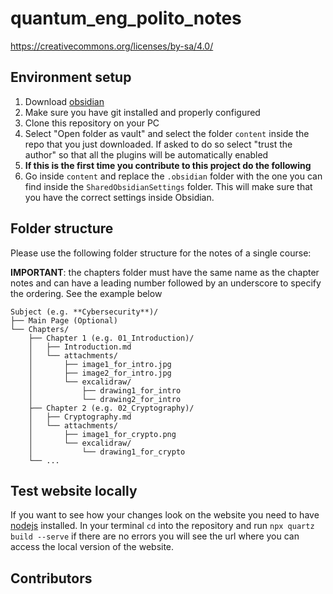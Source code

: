 # quantum_eng_polito_notes
 
https://creativecommons.org/licenses/by-sa/4.0/

## Environment setup

1) Download [obsidian](https://obsidian.md/)
2) Make sure you have git installed and properly configured
3) Clone this repository on your PC
4) Select "Open folder as vault" and select the folder `content` inside the repo that you just downloaded.
If asked to do so select "trust the author" so that all the plugins will be automatically enabled
5) **If this is the first time you contribute to this project do the following**
  1) Go inside `content` and replace the `.obsidian` folder with the one you can find
  inside the `SharedObsidianSettings` folder. This will make sure that you have the
  correct settings inside Obsidian.

<!-- 2) Go to settings -> Community plugins and click "Turn on community plugins"
3) Click on "Browse" and install the following plugins and enable them
    1) **Paste image rename** by "Reorx"
    2) (Optional but suggested): **Latex Suite** by "artisticat1" (you can find my snippets in the `extra` folder in this repo)
    3) (Optional): **Excalidraw** by "Zsolt Vicsian". If you want to use excalidraw replace the 
4) Go to settings -> Files & Links:
    1) Set "New link format" to "shortest path when possible
    2) Make sure use [[Wikilinks]] is not checked
    3) Set "Default location for new attachments" to "In subfolder under current folder"
    4) Set "Subfolder name" to "attachments" without -->

## Folder structure

Please use the following folder structure for the notes of a single course:

**IMPORTANT**: the chapters folder must have the same name as the chapter notes and can have a leading number followed by an underscore
to specify the ordering. See the example below

```
Subject (e.g. **Cybersecurity**)/
├── Main Page (Optional)
└── Chapters/
    ├── Chapter 1 (e.g. 01_Introduction)/
    │   ├── Introduction.md
    │   └── attachments/
    │       ├── image1_for_intro.jpg
    │       ├── image2_for_intro.jpg
    │       └── excalidraw/
    │           ├── drawing1_for_intro
    │           └── drawing2_for_intro
    ├── Chapter 2 (e.g. 02_Cryptography)/
    │   ├── Cryptography.md
    │   └── attachments/
    │       ├── image1_for_crypto.png
    │       └── excalidraw/
    │           └── drawing1_for_crypto
    └── ...
```

## Test website locally

If you want to see how your changes look on the website you need to have 
[nodejs](https://nodejs.org/en) installed. In your terminal `cd` into the 
repository and run `npx quartz build --serve` if there are no errors you will
see the url where you can access the local version of the website.

## Contributors
